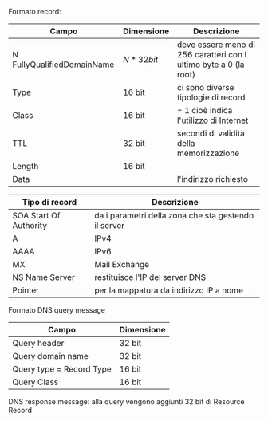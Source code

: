 Formato record:

| Campo                      | Dimensione | Descrizione                              |
| -------------------------- | ---------- | ---------------------------------------- |
| N FullyQualifiedDomainName | $N*32bit$  | deve essere meno di 256 caratteri con l ultimo byte a 0 (la root)                                         |
| Type                       | 16 bit     | ci sono diverse tipologie di record      |
| Class                      | 16 bit     | = 1 cioè indica l'utilizzo di Internet                        |
| TTL                        | 32 bit     | secondi di validità della memorizzazione |
| Length                     | 16 bit     |                                          |
| Data                           |            | l'indirizzo richiesto                                         |

| Tipo di record         | Descrizione                                          |
| ---------------------- | ---------------------------------------------------- |
| SOA Start Of Authority | da i parametri della zona che sta gestendo il server |
| A                      | IPv4                                                 |
| AAAA                   | IPv6                                                 |
| MX                     | Mail Exchange                                        |
| NS Name Server         | restituisce l'IP del server DNS                      |
| Pointer                       | per la mappatura da indirizzo IP a nome                                                     |

Formato DNS query message

| Campo                    | Dimensione |
| ------------------------ | ---------- |
| Query header             | 32 bit     |
| Query domain name        | 32 bit     |
| Query type = Record Type | 16 bit     |
| Query Class                         | 16 bit           |

DNS response message: alla query vengono aggiunti 32 bit di Resource Record